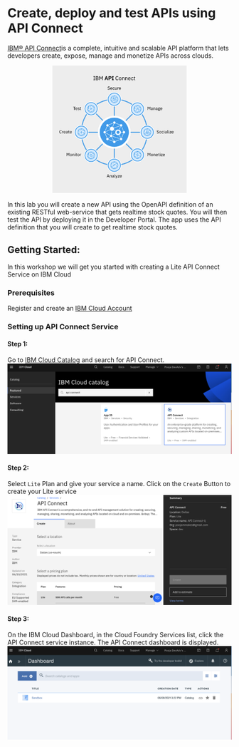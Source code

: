 # Create, deploy and test APIs using API Connect 
[IBM® API Connect](https://www.ibm.com/cloud/api-connect)is a complete, intuitive and scalable API platform that lets developers create, expose, manage and monetize APIs across clouds.

<p align="center">
<img width="60%" height="60%" src="./images/img1.png">
</p>

In this lab you will create a new API using the OpenAPI definition of an existing RESTful web-service that gets realtime stock quotes. You will then test the API by deploying it in the Developer Portal. The app uses the API definition that you will create to get realtime stock quotes.

## Getting Started: 
In this workshop we will get you started with creating a Lite API Connect Service on IBM Cloud 

### Prerequisites
Register and create an [IBM Cloud Account](https://ibm.biz/ibm-tcs-workshop) 

### Setting up API Connect Service 

#### Step 1: 
Go to [IBM Cloud Catalog](https://cloud.ibm.com/catalog) and search for API Connect.
![](./images/img2.png)

#### Step 2: 
Select `Lite` Plan and give your service a name. Click on the `Create` Button to create your Lite service
![](./images/img3.png)

#### Step 3: 
On the IBM Cloud Dashboard, in the Cloud Foundry Services list, click the API Connect service instance. The API Connect dashboard is displayed.
![](./images/img4.png)

